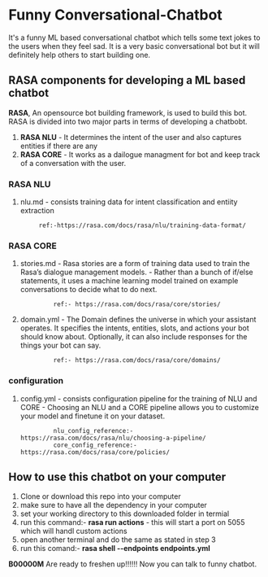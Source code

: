 # Funny Conversational-Chatbot
It's a funny ML based conversational chatbot which tells some text jokes to the users when they feel sad. It is a very basic conversational bot but it will definitely help others to start building one.

## RASA components for developing a ML based chatbot

**RASA**, An opensource bot building framework, is used to build this bot.
RASA is divided into two major parts in terms of developing a chatbobt.
1. **RASA NLU** - It determines the intent of the user and also captures entities if there are any
2. **RASA CORE** - It works as a dailogue managment for bot and keep track of a conversation with the user.

### RASA NLU
1. nlu.md - consists training data for intent classification and entiity extraction
            
            ref:-https://rasa.com/docs/rasa/nlu/training-data-format/
            
### RASA CORE
1. stories.md - Rasa stories are a form of training data used to train the Rasa’s dialogue management models.
              - Rather than a bunch of if/else statements, it uses a machine learning model trained on example conversations                 to decide what to do next.
                
                ref:- https://rasa.com/docs/rasa/core/stories/
2. domain.yml - The Domain defines the universe in which your assistant operates. It specifies the intents, entities, slots,                 and actions your bot should know about. Optionally, it can also include responses for the things your bot                     can say.
                
                ref:- https://rasa.com/docs/rasa/core/domains/
### configuration
1. config.yml - consists configuration pipeline for the training of NLU and CORE
              - Choosing an NLU  and a CORE pipeline allows you to customize your model and finetune it on your dataset.
                
                nlu_config_reference:- https://rasa.com/docs/rasa/nlu/choosing-a-pipeline/
                core_config_reference:- https://rasa.com/docs/rasa/core/policies/

## How to use this chatbot on your computer
1. Clone or download this repo into your computer
2. make sure to have all the dependency in your computer
3. set  your working directory to this downloaded folder in termial
4. run this command:- **rasa run actions**
                    - this will start a port on 5055 which will handl custom actions
5. open another terminal and do the same as stated in step 3
6. run this comand:- **rasa shell --endpoints endpoints.yml**

**B00000M** Are ready to freshen up!!!!!!
Now you can talk to funny chatbot.
             

